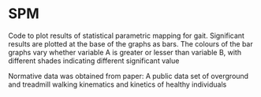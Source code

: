 # SPM
Code to plot results of statistical parametric mapping for gait. 
Significant results are plotted at the base of the graphs as bars. The colours of the bar graphs vary whether variable A is greater or lesser than variable B, with different shades indicating different significant value

Normative data was obtained from paper: A public data set of overground and treadmill walking kinematics and kinetics of healthy individuals

